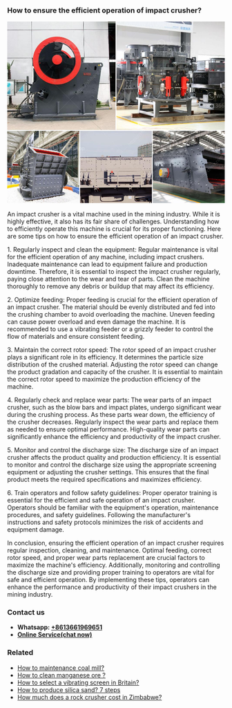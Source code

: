 <h3>How to ensure the efficient operation of impact crusher?</h3><img src='1701745236.jpg' alt=''><p>An impact crusher is a vital machine used in the mining industry. While it is highly effective, it also has its fair share of challenges. Understanding how to efficiently operate this machine is crucial for its proper functioning. Here are some tips on how to ensure the efficient operation of an impact crusher.</p><p>1. Regularly inspect and clean the equipment: Regular maintenance is vital for the efficient operation of any machine, including impact crushers. Inadequate maintenance can lead to equipment failure and production downtime. Therefore, it is essential to inspect the impact crusher regularly, paying close attention to the wear and tear of parts. Clean the machine thoroughly to remove any debris or buildup that may affect its efficiency. </p><p>2. Optimize feeding: Proper feeding is crucial for the efficient operation of an impact crusher. The material should be evenly distributed and fed into the crushing chamber to avoid overloading the machine. Uneven feeding can cause power overload and even damage the machine. It is recommended to use a vibrating feeder or a grizzly feeder to control the flow of materials and ensure consistent feeding.</p><p>3. Maintain the correct rotor speed: The rotor speed of an impact crusher plays a significant role in its efficiency. It determines the particle size distribution of the crushed material. Adjusting the rotor speed can change the product gradation and capacity of the crusher. It is essential to maintain the correct rotor speed to maximize the production efficiency of the machine.</p><p>4. Regularly check and replace wear parts: The wear parts of an impact crusher, such as the blow bars and impact plates, undergo significant wear during the crushing process. As these parts wear down, the efficiency of the crusher decreases. Regularly inspect the wear parts and replace them as needed to ensure optimal performance. High-quality wear parts can significantly enhance the efficiency and productivity of the impact crusher.</p><p>5. Monitor and control the discharge size: The discharge size of an impact crusher affects the product quality and production efficiency. It is essential to monitor and control the discharge size using the appropriate screening equipment or adjusting the crusher settings. This ensures that the final product meets the required specifications and maximizes efficiency.</p><p>6. Train operators and follow safety guidelines: Proper operator training is essential for the efficient and safe operation of an impact crusher. Operators should be familiar with the equipment's operation, maintenance procedures, and safety guidelines. Following the manufacturer's instructions and safety protocols minimizes the risk of accidents and equipment damage.</p><p>In conclusion, ensuring the efficient operation of an impact crusher requires regular inspection, cleaning, and maintenance. Optimal feeding, correct rotor speed, and proper wear parts replacement are crucial factors to maximize the machine's efficiency. Additionally, monitoring and controlling the discharge size and providing proper training to operators are vital for safe and efficient operation. By implementing these tips, operators can enhance the performance and productivity of their impact crushers in the mining industry.</p><h3>Contact us</h3><ul><li><strong>Whatsapp:&nbsp;<a href="https://wa.me/8613661969651">+8613661969651</a></strong></li><li><a href="https://swt.shibang-china.com/?git&amp;zhl&amp;How to ensure the efficient operation of impact crusher"><strong>Online Service(chat now)</strong></a></li></ul><h3>Related</h3><ul><li><a href='How to maintenance coal mill.md'>How to maintenance coal mill?</a></li><li><a href='How to clean manganese ore .md'>How to clean manganese ore ?</a></li><li><a href='How to select a vibrating screen in Britain.md'>How to select a vibrating screen in Britain?</a></li><li><a href='How to produce silica sand 7 steps.md'>How to produce silica sand? 7 steps</a></li><li><a href='How much does a rock crusher cost in Zimbabwe.md'>How much does a rock crusher cost in Zimbabwe?</a></li></ul>